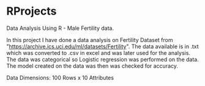 # RProjects
Data Analysis Using R - Male Fertility data.

In this project I have done a data analysis on Fertility Dataset from "https://archive.ics.uci.edu/ml/datasets/Fertility".
The data available is in .txt which was converted to .csv in excel and was later used for the analysis.
The data was categorical so Logistic regression was performed on the data. 
The model created on the data was then was checked for accuracy.

Data Dimensions: 100 Rows x 10 Attributes

